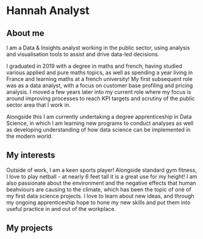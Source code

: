 # Hannah Analyst

## About me
I am a Data & Insights analyst working in the public sector, using analysis and visualisation tools to assist and drive data-led decisions.

I graduated in 2019 with a degree in maths and french, having studied various applied and pure maths topics, as well as spending a year living in France and learning maths at a french university! My first subsequent role was as a data analyst, with a focus on customer base profiling and pricing analysis. I moved a few years later into my current role where my focus is around improving processes to reach KPI targets and scrutiny of the public sector area that I work in.

Alongside this I am currently undertaking a degree apprenticeship in Data Science, in which I am learning new programs to conduct analyses as well as developing understanding of how data science can be implemented in the modern world.

## My interests
Outside of work, I am a keen sports player! Alongside standard gym fitness, I love to play netball - at nearly 6 feet tall it is a great use for my height! I am also passionate about the environment and the negative effects that human beahviours are causing to the climate, which has been the topic of one of my first data science projects. I love to learn about new ideas, and through my ongoing apprenticeship hope to hone my new skills and put them into useful practice in and out of the workplace.

## My projects
